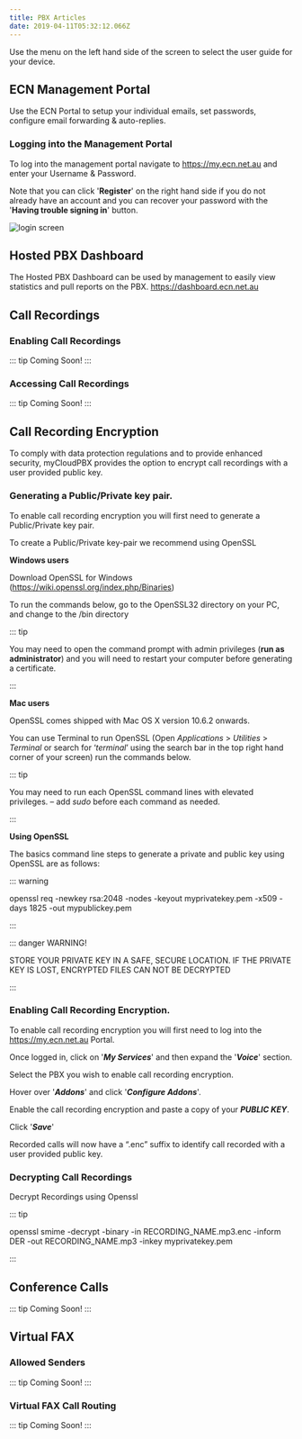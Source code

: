 ```yaml
---
title: PBX Articles
date: 2019-04-11T05:32:12.066Z
---
```

Use the menu on the left hand side of the screen to select the user guide for your device.

## ECN Management Portal

Use the ECN Portal to setup your individual emails, set passwords, configure email forwarding & auto-replies.

### Logging into the Management Portal

To log into the management portal navigate to <https://my.ecn.net.au> and enter your Username & Password.

Note that you can click '**Register**' on the right hand side if you do not already have an account and you can recover your password with the '**Having trouble signing in**' button.

![login screen](/images/screen-shot-2019-04-15-at-2.49.17-pm.png)

## Hosted PBX Dashboard

The Hosted PBX Dashboard can be used by management to easily view statistics and pull reports on the PBX.
<https://dashboard.ecn.net.au>
## Call Recordings

### Enabling Call Recordings
::: tip 
Coming Soon! 
:::
### Accessing Call Recordings
::: tip 
Coming Soon! 
:::

## Call Recording Encryption


To comply with data protection regulations and to provide enhanced security, myCloudPBX provides the option to encrypt call recordings with a user provided public key.

### Generating a Public/Private key pair.

To enable call recording encryption you will first need to generate a Public/Private key pair.

To create a Public/Private key-pair we recommend using OpenSSL

**Windows users**

Download OpenSSL for Windows (<https://wiki.openssl.org/index.php/Binaries>)

To run the commands below, go to the OpenSSL32 directory on your PC, and change to the /bin directory

::: tip 

You may need to open the command prompt with admin privileges (**run as administrator**) and you will need to restart your computer before generating a certificate.

:::

**Mac users**

OpenSSL comes shipped with Mac OS X version 10.6.2 onwards. 

You can use Terminal to run OpenSSL (Open _Applications_ > _Utilities_ > _Terminal_ or search for ‘_terminal_’ using the search bar in the top right hand corner of your screen) run the commands below.

::: tip 

You may need to run each OpenSSL command lines with elevated privileges.
– add _sudo_ before each command as needed.

:::

**Using OpenSSL**

The basics command line steps to generate a private and public key using OpenSSL are as follows:

::: warning 

openssl req -newkey rsa:2048 -nodes -keyout myprivatekey.pem -x509 -days 1825 -out mypublickey.pem

:::

::: danger WARNING!

STORE YOUR PRIVATE KEY IN A SAFE, SECURE LOCATION. IF THE PRIVATE KEY IS LOST, ENCRYPTED FILES CAN NOT BE DECRYPTED

:::

### Enabling Call Recording Encryption.

To enable call recording encryption you will first need to log into the https://my.ecn.net.au Portal.

Once logged in, click on '**_My Services_**' and then expand the '**_Voice_**' section.

Select the PBX you wish to enable call recording encryption.

Hover over '**_Addons_**' and click '**_Configure Addons_**'.

Enable the call recording encryption and paste a copy of your **_PUBLIC KEY_**.

Click '**_Save_**'

Recorded calls will now have a “.enc” suffix to identify call recorded with a user provided public key. 
### Decrypting Call Recordings

Decrypt Recordings using Openssl

::: tip 

openssl smime -decrypt -binary -in RECORDING_NAME.mp3.enc -inform DER -out RECORDING_NAME.mp3 -inkey myprivatekey.pem

:::

## Conference Calls

::: tip 
Coming Soon! 
:::
## Virtual FAX
### Allowed Senders
::: tip 
Coming Soon! 
:::
### Virtual FAX Call Routing
::: tip 
Coming Soon! 
:::

